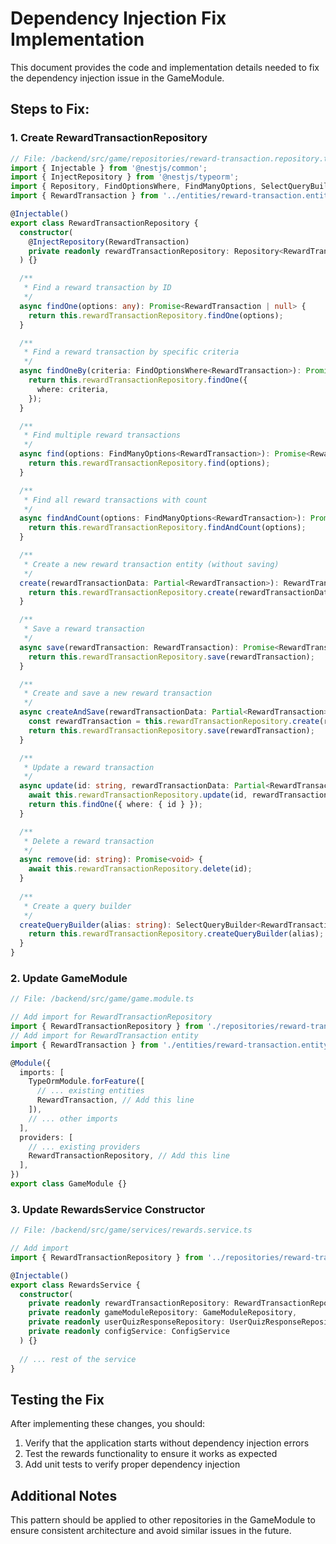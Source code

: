 # Dependency Injection Fix Implementation

This document provides the code and implementation details needed to fix the dependency injection issue in the GameModule.

## Steps to Fix:

### 1. Create RewardTransactionRepository

```typescript
// File: /backend/src/game/repositories/reward-transaction.repository.ts
import { Injectable } from '@nestjs/common';
import { InjectRepository } from '@nestjs/typeorm';
import { Repository, FindOptionsWhere, FindManyOptions, SelectQueryBuilder } from 'typeorm';
import { RewardTransaction } from '../entities/reward-transaction.entity';

@Injectable()
export class RewardTransactionRepository {
  constructor(
    @InjectRepository(RewardTransaction)
    private readonly rewardTransactionRepository: Repository<RewardTransaction>,
  ) {}

  /**
   * Find a reward transaction by ID
   */
  async findOne(options: any): Promise<RewardTransaction | null> {
    return this.rewardTransactionRepository.findOne(options);
  }

  /**
   * Find a reward transaction by specific criteria
   */
  async findOneBy(criteria: FindOptionsWhere<RewardTransaction>): Promise<RewardTransaction | null> {
    return this.rewardTransactionRepository.findOne({
      where: criteria,
    });
  }

  /**
   * Find multiple reward transactions
   */
  async find(options: FindManyOptions<RewardTransaction>): Promise<RewardTransaction[]> {
    return this.rewardTransactionRepository.find(options);
  }

  /**
   * Find all reward transactions with count
   */
  async findAndCount(options: FindManyOptions<RewardTransaction>): Promise<[RewardTransaction[], number]> {
    return this.rewardTransactionRepository.findAndCount(options);
  }

  /**
   * Create a new reward transaction entity (without saving)
   */
  create(rewardTransactionData: Partial<RewardTransaction>): RewardTransaction {
    return this.rewardTransactionRepository.create(rewardTransactionData);
  }

  /**
   * Save a reward transaction
   */
  async save(rewardTransaction: RewardTransaction): Promise<RewardTransaction> {
    return this.rewardTransactionRepository.save(rewardTransaction);
  }

  /**
   * Create and save a new reward transaction
   */
  async createAndSave(rewardTransactionData: Partial<RewardTransaction>): Promise<RewardTransaction> {
    const rewardTransaction = this.rewardTransactionRepository.create(rewardTransactionData);
    return this.rewardTransactionRepository.save(rewardTransaction);
  }

  /**
   * Update a reward transaction
   */
  async update(id: string, rewardTransactionData: Partial<RewardTransaction>): Promise<RewardTransaction> {
    await this.rewardTransactionRepository.update(id, rewardTransactionData);
    return this.findOne({ where: { id } });
  }

  /**
   * Delete a reward transaction
   */
  async remove(id: string): Promise<void> {
    await this.rewardTransactionRepository.delete(id);
  }
  
  /**
   * Create a query builder
   */
  createQueryBuilder(alias: string): SelectQueryBuilder<RewardTransaction> {
    return this.rewardTransactionRepository.createQueryBuilder(alias);
  }
}
```

### 2. Update GameModule

```typescript
// File: /backend/src/game/game.module.ts

// Add import for RewardTransactionRepository
import { RewardTransactionRepository } from './repositories/reward-transaction.repository';
// Add import for RewardTransaction entity
import { RewardTransaction } from './entities/reward-transaction.entity';

@Module({
  imports: [
    TypeOrmModule.forFeature([
      // ... existing entities
      RewardTransaction, // Add this line
    ]),
    // ... other imports
  ],
  providers: [
    // ... existing providers
    RewardTransactionRepository, // Add this line
  ],
})
export class GameModule {}
```

### 3. Update RewardsService Constructor

```typescript
// File: /backend/src/game/services/rewards.service.ts

// Add import
import { RewardTransactionRepository } from '../repositories/reward-transaction.repository';

@Injectable()
export class RewardsService {
  constructor(
    private readonly rewardTransactionRepository: RewardTransactionRepository,
    private readonly gameModuleRepository: GameModuleRepository,
    private readonly userQuizResponseRepository: UserQuizResponseRepository,
    private readonly configService: ConfigService
  ) {}
  
  // ... rest of the service
}
```

## Testing the Fix

After implementing these changes, you should:

1. Verify that the application starts without dependency injection errors
2. Test the rewards functionality to ensure it works as expected
3. Add unit tests to verify proper dependency injection

## Additional Notes

This pattern should be applied to other repositories in the GameModule to ensure consistent architecture and avoid similar issues in the future.
